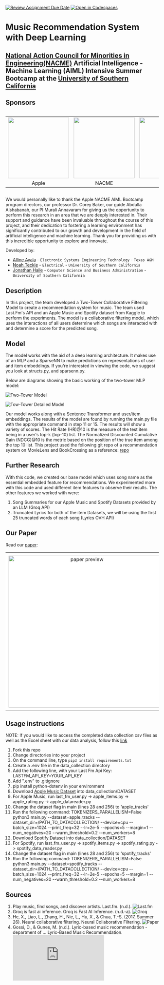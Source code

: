 [![Review Assignment Due Date](https://classroom.github.com/assets/deadline-readme-button-22041afd0340ce965d47ae6ef1cefeee28c7c493a6346c4f15d667ab976d596c.svg)](https://classroom.github.com/a/ol4GAg0d)
[![Open in Codespaces](https://classroom.github.com/assets/launch-codespace-2972f46106e565e64193e422d61a12cf1da4916b45550586e14ef0a7c637dd04.svg)](https://classroom.github.com/open-in-codespaces?assignment_repo_id=15423701)
<!--
Name of your teams' final project
-->

# Music Recommendation System with Deep Learning
## [National Action Council for Minorities in Engineering(NACME)](https://www.nacme.org) Artificial Intelligence - Machine Learning (AIML) Intensive Summer Bootcamp at the [University of Southern California](https://viterbischool.usc.edu)

## Sponsors
<div style="display: flex; justify-content: center;">

<table style="border-collapse: collapse; text-align: center;">
  <tr>
    <td><img src="apple_logo.png" width="200" height="200"></td>
    <td><img src="nacme_logo.png" width="200" height="200"></td>
    <td><img src="usc_logo.png" width="300" height="200"></td>
  </tr>
  <tr>
    <td>Apple</td>
    <td>NACME</td>
    <td>USC</td>
  </tr>
</table>

</div>

We would personally like to thank the Apple NACME AIML Bootcamp program directors, our professor Dr. Corey Baker, our guide Abdulla Alshabanah, our PI Murali Annavaram for giving us the opportunity to perform this research in an area that we are deeply interested in. Their support and guidance have been invaluable throughout the course of this project, and their dedication to fostering a learning environment has significantly contributed to our growth and development in the field of artificial intelligence and machine learning. Thank you for providing us with this incredible opportunity to explore and innovate.

<!--
List all of the members who developed the project and
link to each members respective GitHub profile
-->
Developed by: 
- [Alline Ayala](https://github.com/ayalaa04) - `Electronic Systems Engineering Technology` - `Texas A&M`
- [Noah Teckle](https://github.com/nteckle99) - `Electrical` - `University of Southern California` 
- [Jonathan Haile](https://github.com/jonathanhaile1) - `Computer Science and Business Administration` - `University of Southern California` 

## Description
In this project, the team developed a Two-Tower Collaborative Filtering Model to create a recommendation system for music. The team used Last.Fm's API and an Apple Music and Spotify dataset from Kaggle to perform the experiments. The model is a collaborative filtering model, which uses the interactions of all users determine which songs are interacted with and determine a score for the predicted song. 

## Model
The model works with the aid of a deep learning architecture. It makes use of an MLP and a SparseNN to make predictions on representations of user and item embeddings. If you're interested in viewing the code, we suggest you look at structs.py, and sparsenn.py. 

Below are diagrams showing the basic working of the two-tower MLP model:

![Two-Tower Model](model_flowchart.png)

![Tow-Tower Detailed Model](detailed_model_flowchart.png)

Our model works along with a Sentence Transformer and user/item embeddings. The results of the model are found by running the main.py file with the appropriate command in step 11 or 15. The results will show a variety of scores. The Hit Rate (HR)@10 is the measure of the test item being in a user's top-k (top-10) list. The Normalized Discounted Cumulative Gain (NDCG)@10 is the metric based on the position of the true item among the top 10 list. This project used the following git repo of a recommendation system on MovieLens and BookCrossing as a reference: [repo](https://github.com/lkp411/BiasedUserHistorySynthesis)

## Further Research
With this code, we created our base model which uses song name as the essential embedded feature for recommendations. We experimented more with this code and used different item features to observe their results. The other features we worked with were:
1. Song Summaries for our Apple Music and Spotify Datasets provided by an LLM (Groq API)
2. Truncated Lyrics for both of the item Datasets, we will be using the first 25 truncated words of each song (Lyrics OVH API)

## Our Paper
Read our [paper](https://turquoise-carlynn-39.tiiny.site/):
<table align="center" style="background-color: white; border-collapse: collapse;">
  <tr>
    <td align="center" style="padding: 10px; border: none;">
      <a href="https://turquoise-carlynn-39.tiiny.site/">
        <img src="Recommender_Paper-4.pdf" alt="paper preview" width="499">
      </a>
    </td>
  </tr>
</table>

## Usage instructions
<!--
Give details on how to install fork and install your project. You can get all of the python dependencies for your project by typing `pip3 freeze requirements.txt` on the system that runs your project. Add the generated `requirements.txt` to this repo.
-->
NOTE: If you would like to access the completed data collection csv files as well as the Excel sheet with our data analysis, follow this [link](https://drive.google.com/drive/folders/1zmNw5xfLJT4QWMbdSXYyBXe1U2TYLTTI?usp=sharing)

1. Fork this repo
2. Change directories into your project
3. On the command line, type `pip3 install requirements.txt`
4. Create a .env file in the data_collection directory
5. Add the following line, with your Last Fm Api Key: LASTFM_API_KEY=YOUR_API_KEY
6. Add ".env" to .gitignore
7. pip install python-dotenv in your environment
8. Download [Apple Music Dataset](https://www.kaggle.com/datasets/kanchana1990/apple-music-dataset-10000-tracks-uncovered) into data_collection/DATASET
9. For Apple Music, run last_fm_user.py -> apple_items.py -> apple_rating.py -> apple_datareader.py
10. Change the dataset flag in main (lines 28 and 256) to 'apple_tracks'
11. Run the following command: TOKENIZERS_PARALLELISM=False python3 main.py --dataset=apple_tracks --dataset_dir=/PATH_TO_DATACOLLECTION/ --device=cpu --batch_size=1024 --print_freq=32 --lr=2e-5 --epochs=5 --margin=1 --num_negatives=20 --warm_threshold=0.2 --num_workers=8
12. Download [Spotify Dataset](https://www.kaggle.com/datasets/maharshipandya/-spotify-tracks-dataset) into data_collection/DATASET
13. For Spotify, run last_fm_user.py -> spotify_items.py -> spotify_rating.py -> spotify_data_reader.py
14. Change the dataset flag in main (lines 28 and 256) to 'spotify_tracks'
15. Run the following command: TOKENIZERS_PARALLELISM=False python3 main.py --dataset=spotify_tracks --dataset_dir=/PATH_TO_DATACOLLECTION/ --device=cpu --batch_size=1024 --print_freq=32 --lr=2e-5 --epochs=5 --margin=1 --num_negatives=20 --warm_threshold=0.2 --num_workers=8

## Sources
1. Play music, find songs, and discover artists. Last.fm. (n.d.). ![Last.fm](https://www.last.fm/) 
2. Groq is fast ai inference. Groq is Fast AI Inference. (n.d.-a). ![Groq](https://groq.com/?_gl=1%2A1n32j2o%2A_ga%2AMTA3MTY1MTQzNS4xNzIxOTQ4ODc4%2A_ga_4TD0X2GEZG%2AMTcyMjQ3MzI1Ni4zLjEuMTcyMjQ3MzI2Mi41NC4wLjA) 
3. He, X., Liao, L., Zhang, H., Nie, L., Hu, X., & Chua, T.-S. (2017, Summer 26). Neural collaborative filtering. Neural Collaborative Filtering. ![Paper](https://arxiv.org/pdf/1708.05031) 
4. Gossi, D., & Gunes, M. (n.d.). Lyric-based music recommendation - department of ... Lyric-Based Music Recommendation. ![Paper](https://www.cs.virginia.edu/~hw5x/Course/TextMining-2019Spring/docs/presentation/bea3ch.pdf)

